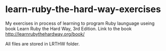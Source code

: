 # learn-ruby-the-hard-way-exercises
My exercises in process of learning to program Ruby launguage useing book Learn Ruby the Hard Way, 3rd Edition.
Link to the book http://learnrubythehardway.org/book/

All files are stored in LRTHW folder.

